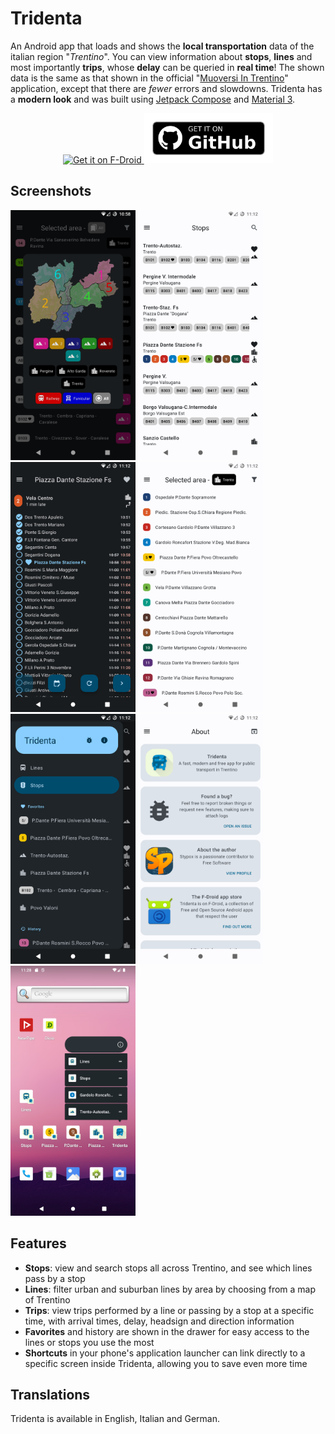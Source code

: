 # Tridenta

An Android app that loads and shows the **local transportation** data of the italian region "*Trentino*". You can view information about **stops**, **lines** and most importantly **trips**, whose **delay** can be queried in **real time**! The shown data is the same as that shown in the official "[Muoversi In Trentino](https://www.trentinotrasporti.it/en/travel-with-us/muoversi-en)" application, except that there are *fewer* errors and slowdowns. Tridenta has a **modern look** and was built using [Jetpack Compose](https://developer.android.com/jetpack/compose) and [Material 3](https://m3.material.io/).

<p align="center">
    <a href="https://f-droid.org/packages/org.stypox.tridenta">
        <img height="80" alt="Get it on F-Droid" src="https://fdroid.gitlab.io/artwork/badge/get-it-on.png">
    </a>
    <a href="https://github.com/Stypox/tridenta/releases">
        <img height="80" alt="Get it on GitHub" src="https://github.com/Stypox/dicio-android/raw/05e06e3d24f303fbb7662b0c853ca63de1564b97/meta/get-it-on-github.png">
    </a>
</p>

## Screenshots

[<img src="./fastlane/metadata/android/en-US/images/phoneScreenshots/0.png" width=200>](./fastlane/metadata/android/en-US/images/phoneScreenshots/0.png)
[<img src="./fastlane/metadata/android/en-US/images/phoneScreenshots/1.png" width=200>](./fastlane/metadata/android/en-US/images/phoneScreenshots/1.png)
[<img src="./fastlane/metadata/android/en-US/images/phoneScreenshots/2.png" width=200>](./fastlane/metadata/android/en-US/images/phoneScreenshots/2.png)
[<img src="./fastlane/metadata/android/en-US/images/phoneScreenshots/3.png" width=200>](./fastlane/metadata/android/en-US/images/phoneScreenshots/3.png)
[<img src="./fastlane/metadata/android/en-US/images/phoneScreenshots/4.png" width=200>](./fastlane/metadata/android/en-US/images/phoneScreenshots/4.png)
[<img src="./fastlane/metadata/android/en-US/images/phoneScreenshots/5.png" width=200>](./fastlane/metadata/android/en-US/images/phoneScreenshots/5.png)
[<img src="./fastlane/metadata/android/en-US/images/phoneScreenshots/6.png" width=200>](./fastlane/metadata/android/en-US/images/phoneScreenshots/6.png)

## Features

- **Stops**: view and search stops all across Trentino, and see which lines pass by a stop
- **Lines**: filter urban and suburban lines by area by choosing from a map of Trentino
- **Trips**: view trips performed by a line or passing by a stop at a specific time, with arrival times, delay, headsign and direction information
- **Favorites** and history are shown in the drawer for easy access to the lines or stops you use the most
- **Shortcuts** in your phone's application launcher can link directly to a specific screen inside Tridenta, allowing you to save even more time

## Translations

Tridenta is available in English, Italian and German.
